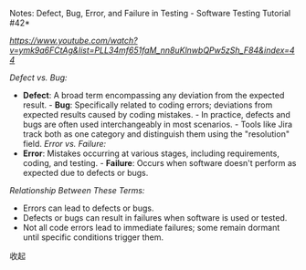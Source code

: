 Notes: Defect, Bug, Error, and Failure in Testing - Software Testing Tutorial #42* 

*https://www.youtube.com/watch?v=ymk9a6FCtAg&list=PLL34mf651faM_nn8uKlnwbQPw5zSh_F84&index=44*

*Defect vs. Bug:* 
- **Defect**: A broad term encompassing any deviation from the expected result. - **Bug**: Specifically related to coding errors; deviations from expected results caused by coding mistakes. - In practice, defects and bugs are often used interchangeably in most scenarios. - Tools like Jira track both as one category and distinguish them using the "resolution" field. 
*Error vs. Failure:* 
- **Error**: Mistakes occurring at various stages, including requirements, coding, and testing. - **Failure**: Occurs when software doesn't perform as expected due to defects or bugs. 

*Relationship Between These Terms:* 
- Errors can lead to defects or bugs. 
- Defects or bugs can result in failures when software is used or tested. 
- Not all code errors lead to immediate failures; some remain dormant until specific conditions trigger them.

收起